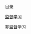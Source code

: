目录

[监督学习](https://github.com/songcmic/NoteBook/blob/master/Machine%20Learning/Supervised%20Learning/README.md)

[非监督学习](https://github.com/songcmic/NoteBook/blob/master/Machine%20Learning/Unsupervised%20Learning/README.md)

